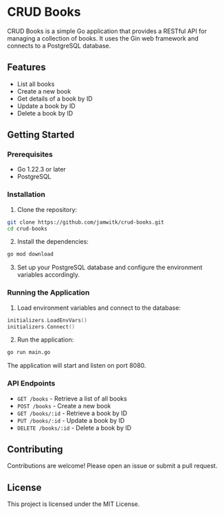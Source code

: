 # CRUD Books

CRUD Books is a simple Go application that provides a RESTful API for managing a collection of books. It uses the Gin web framework and connects to a PostgreSQL database.

## Features

- List all books
- Create a new book
- Get details of a book by ID
- Update a book by ID
- Delete a book by ID

## Getting Started

### Prerequisites

- Go 1.22.3 or later
- PostgreSQL

### Installation

1. Clone the repository:

```sh
git clone https://github.com/jamwitk/crud-books.git
cd crud-books
```

2. Install the dependencies:

```sh
go mod download
```

3. Set up your PostgreSQL database and configure the environment variables accordingly.

### Running the Application

1. Load environment variables and connect to the database:

```go
initializers.LoadEnvVars()
initializers.Connect()
```

2. Run the application:

```sh
go run main.go
```

The application will start and listen on port 8080.

### API Endpoints

- `GET /books` - Retrieve a list of all books
- `POST /books` - Create a new book
- `GET /books/:id` - Retrieve a book by ID
- `PUT /books/:id` - Update a book by ID
- `DELETE /books/:id` - Delete a book by ID

## Contributing

Contributions are welcome! Please open an issue or submit a pull request.

## License

This project is licensed under the MIT License.
